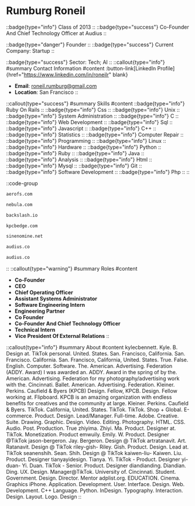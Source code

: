 # Rumburg Roneil
::badge{type="info"}
Class of 2013
::
::badge{type="success"}
Co-Founder And Chief Technology Officer at Audius
::

::badge{type="danger"}
Founder
::
::badge{type="success"}
Current Company: Startup
::

::badge{type="success"}
Sector: Tech; AI
::
::callout{type="info"}
#summary
Contact Information
#content
:button-link[LinkedIn Profile]{href="https://www.linkedin.com/in/roneilr" blank}
- **Email**: roneil.rumburg@gmail.com
- **Location**: San Francisco
::

::callout{type="success"}
#summary
Skills
#content
::badge{type="info"}
Ruby On Rails
::
::badge{type="info"}
Css
::
::badge{type="info"}
Unix
::
::badge{type="info"}
System Administration
::
::badge{type="info"}
C
::
::badge{type="info"}
Web Development
::
::badge{type="info"}
Sql
::
::badge{type="info"}
Javascript
::
::badge{type="info"}
C++
::
::badge{type="info"}
Statistics
::
::badge{type="info"}
Computer Repair
::
::badge{type="info"}
Programming
::
::badge{type="info"}
Linux
::
::badge{type="info"}
Hardware
::
::badge{type="info"}
Python
::
::badge{type="info"}
Ruby
::
::badge{type="info"}
Java
::
::badge{type="info"}
Analysis
::
::badge{type="info"}
Html
::
::badge{type="info"}
Mysql
::
::badge{type="info"}
Git
::
::badge{type="info"}
Software Development
::
::badge{type="info"}
Php
::
::

::code-group
```bash [AeroFS]
aerofs.com
```
```bash [Nebula]
nebula.com
```
```bash [Backslash]
backslash.io
```
```bash [KPCB Edge]
kpcbedge.com
```
```bash [Sine Nomine Associates]
sinenomine.net
```
```bash [Audius]
audius.co
```
```bash [Audius]
audius.co
```
::
::callout{type="warning"}
#summary
Roles
#content
- **Co-Founder**
- **CEO**
- **Chief Operating Officer**
- **Assistant Systems Administrator**
- **Software Engineering Intern**
- **Engineering Partner**
- **Co Founder**
- **Co-Founder And Chief Technology Officer**
- **Technical Intern**
- **Vice President Of External Relations**
::

::callout{type="info"}
#summary
About
#content
kylecbennett. Kyle. B. Design at. TikTok personal. United. States. San. Francisco, California. San. Francisco. California. San. Francisco, California, United. States. True. False. English. Computer. Software. The. American. Advertising. Federation (ADDY. Award) I was awarded an. ADDY. Award in the spring of by the. American. Advertising. Federation for my photography/advertising work with the. Cincinnati. Ballet. American. Advertising. Federation. Kleiner. Perkins. Caufield & Byers (KPCB) Design. Fellow, KPCB. Design. Fellow working at. Flipboard. KPCB is an amazing organization with endless benefits for creatives and the community at large. Kleiner. Perkins. Caufield & Byers. TikTok. California, United. States. TikTok. TikTok. Shop + Global. E-commerce. Product. Design. Lead/Manager. Full-time. Adobe. Creative. Suite. Drawing. Graphic. Design. Video. Editing. Photography. HTML. CSS. Audio. Post. Production. True zhiyima. Zhiyi. Ma. Product. Designer at. TikTok. Monetization. Product emwuily. Emily. W. Product. Designer @TikTok jason-bergeron. Jay. Bergeron. Design @ TikTok artratanavit. Art. Ratanavit. Design @ TikTok riley-gish- Riley. Gish. Product. Design. Lead at. TikTok seanenshih. Sean. Shih. Design @ TikTok kaiwen-liu- Kaiwen. Liu. Product. Designer tianyayidesign. Tianya. Yi. TikTok - Product. Designer yi-duan- Yi. Duan. TikTok - Senior. Product. Designer diandianding. Diandian. Ding. UX. Design. Manager@TikTok. University of. Cincinnati. Student. Government. Design. Director. Mentor adplist.org. EDUCATION. Cinema. Graphics iPhone. Application. Development. User. Interface. Design. Web. Development. C++ Language. Python. InDesign. Typography. Interaction. Design. Layout. Logo. Design
::
